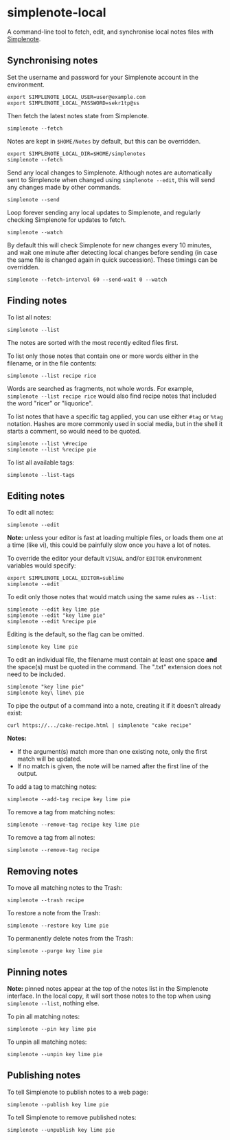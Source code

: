 # simplenote-local

A command-line tool to fetch, edit, and synchronise local notes files with
[Simplenote](https://simplenote.com).


## Synchronising notes

Set the username and password for your Simplenote account in the environment.

    export SIMPLENOTE_LOCAL_USER=user@example.com
    export SIMPLENOTE_LOCAL_PASSWORD=sekr1tp@ss

Then fetch the latest notes state from Simplenote. 

    simplenote --fetch

Notes are kept in `$HOME/Notes` by default, but this can be overridden.

    export SIMPLENOTE_LOCAL_DIR=$HOME/simplenotes
    simplenote --fetch

Send any local changes to Simplenote. Although notes are automatically sent to
Simplenote when changed using `simplenote --edit`, this will send any changes
made by other commands.

    simplenote --send

Loop forever sending any local updates to Simplenote, and regularly checking
Simplenote for updates to fetch.

    simplenote --watch

By default this will check Simplenote for new changes every 10 minutes, and
wait one minute after detecting local changes before sending (in case the same
file is changed again in quick succession). These timings can be overridden.

    simplenote --fetch-interval 60 --send-wait 0 --watch


## Finding notes

To list all notes:

    simplenote --list

The notes are sorted with the most recently edited files first.

To list only those notes that contain one or more words either in the
filename, or in the file contents:

    simplenote --list recipe rice

Words are searched as fragments, not whole words. For example, `simplenote
--list recipe rice` would also find recipe notes that included the word
"ricer" or "liquorice".

To list notes that have a specific tag applied, you can use either `#tag`
or `%tag` notation. Hashes are more commonly used in social media, but
in the shell it starts a comment, so would need to be quoted.

    simplenote --list \#recipe
    simplenote --list %recipe pie

To list all available tags:

    simplenote --list-tags


## Editing notes

To edit all notes:

    simplenote --edit

**Note:** unless your editor is fast at loading multiple files, or loads
them one at a time (like vi), this could be painfully slow once you have
a lot of notes.

To override the editor your default `VISUAL` and/or `EDITOR` environment
variables would specify:

    export SIMPLENOTE_LOCAL_EDITOR=sublime
    simplenote --edit

To edit only those notes that would match using the same rules as `--list`:

    simplenote --edit key lime pie
    simplenote --edit "key lime pie"
    simplenote --edit %recipe pie

Editing is the default, so the flag can be omitted.

    simplenote key lime pie

To edit an individual file, the filename must contain at least one space
**and** the space(s) must be quoted in the command. The ".txt" extension
does not need to be included.

    simplenote "key lime pie"
    simplenote key\ lime\ pie

To pipe the output of a command into a note, creating it if it doesn't
already exist:

    curl https://.../cake-recipe.html | simplenote "cake recipe"

**Notes:**
* If the argument(s) match more than one existing note, only the first match
  will be updated.
* If no match is given, the note will be named after the first line of the
  output.

To add a tag to matching notes:

    simplenote --add-tag recipe key lime pie

To remove a tag from matching notes:

    simplenote --remove-tag recipe key lime pie

To remove a tag from all notes:

    simplenote --remove-tag recipe


## Removing notes

To move all matching notes to the Trash:

    simplenote --trash recipe

To restore a note from the Trash:

    simplenote --restore key lime pie

To permanently delete notes from the Trash:

    simplenote --purge key lime pie


## Pinning notes

**Note:** pinned notes appear at the top of the notes list in the Simplenote
interface. In the local copy, it will sort those notes to the top when using
`simplenote --list`, nothing else.

To pin all matching notes:

    simplenote --pin key lime pie

To unpin all matching notes:

    simplenote --unpin key lime pie


## Publishing notes

To tell Simplenote to publish notes to a web page:

    simplenote --publish key lime pie

To tell Simplenote to remove published notes:

    simplenote --unpublish key lime pie
